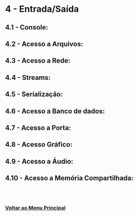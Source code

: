 # 4 - Entrada/Saída

## 4.1 - Console:

## 4.2 - Acesso a Arquivos:

## 4.3 - Acesso a Rede:

## 4.4 - Streams:

## 4.5 - Serialização:

## 4.6 - Acesso a Banco de dados:

## 4.7 - Acesso a Porta:

## 4.8 - Acesso Gráfico:

## 4.9 - Acesso a Áudio:

## 4.10 - Acesso a Memória Compartilhada:


<br><br>

### [Voltar ao Menu Principal](README-PTBR.md)